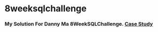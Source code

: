 # 8weeksqlchallenge

### My Solution For Danny Ma 8WeekSQLChallenge. [Case Study](https://8weeksqlchallenge.com/)



